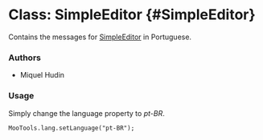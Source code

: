Class: SimpleEditor {#SimpleEditor}
=====================================

Contains the messages for [SimpleEditor][] in Portuguese.

### Authors

* Miquel Hudin

### Usage

Simply change the language property to *pt-BR*.

	MooTools.lang.setLanguage("pt-BR");

[SimpleEditor]: http://www.clientcide.com/docs/Forms/SimpleEditor
